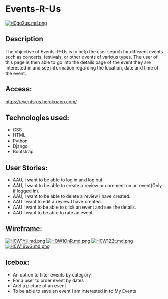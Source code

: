 # Events-R-Us

[![H0gq2us.md.png](https://iili.io/H0gq2us.md.png)](https://freeimage.host/i/H0gq2us)

## Description
The objective of Events-R-Us is to help the user search for different events such as concerts, festivals, or other events of various types. The user of this page is then able to go into the details page of the event they are interested in and see information regarding the location, date and time of the event.

## Access:
https://eventsrus.herokuapp.com/

## Technologies used:
- CSS
- HTML
- Python
- Django
- Bootstrap

## User Stories:
- AAU, I want to be able to log in and log out.
- AAU, I want to be able to create a review or comment on an event(Only if logged in).
- AAU, I want to be able to delete a review I have created.
- AAU I want to edit a review I have created.
- AAU I want to be able to click an event and see the details.
- AAU I want to be able to rate an event.

## Wireframe:

[![H0W1Yjj.md.png](https://iili.io/H0W1Yjj.md.png)](https://freeimage.host/i/H0W1Yjj)
[![H0W1OnR.md.png](https://iili.io/H0W1OnR.md.png)](https://freeimage.host/i/H0W1OnR)
[![H0W122t.md.png](https://iili.io/H0W122t.md.png)](https://freeimage.host/i/H0W122t)
[![H0W16wG.md.png](https://iili.io/H0W16wG.md.png)](https://freeimage.host/i/H0W16wG)


## Icebox:
- An option to filter events by category
- For a user to order event by dates
- Add a picture of an event
- To be able to save an event I am interested in to My Events

